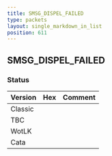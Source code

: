 ```yaml
---
title: SMSG_DISPEL_FAILED
type: packets
layout: single_markdown_in_list
position: 611
---
```


## SMSG_DISPEL_FAILED

### Status

Version | Hex | Comment
---------- | ---------- | ---------- 
Classic |  |  
TBC |  |  
WotLK |  |  
Cata |  |  
